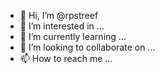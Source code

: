 - 👋 Hi, I’m @rpstreef
- 👀 I’m interested in ...
- 🌱 I’m currently learning ...
- 💞️ I’m looking to collaborate on ...
- 📫 How to reach me ...

<!---
rpstreef/rpstreef is a ✨ special ✨ repository because its `README.md` (this file) appears on your GitHub profile.
You can click the Preview link to take a look at your changes.
--->

